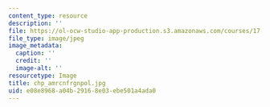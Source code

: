 ```yaml
---
content_type: resource
description: ''
file: https://ol-ocw-studio-app-production.s3.amazonaws.com/courses/17-428-american-foreign-policy-theory-and-method-fall-2004/e08e8968a04b29168e03ebe501a4ada0_chp_amrcnfrgnpol.jpg
file_type: image/jpeg
image_metadata:
  caption: ''
  credit: ''
  image-alt: ''
resourcetype: Image
title: chp_amrcnfrgnpol.jpg
uid: e08e8968-a04b-2916-8e03-ebe501a4ada0
---
```


